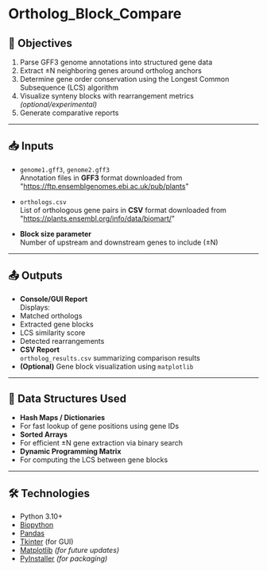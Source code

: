# Ortholog_Block_Compare

## 🎯 Objectives
1. Parse GFF3 genome annotations into structured gene data  
2. Extract ±N neighboring genes around ortholog anchors  
3. Determine gene order conservation using the Longest Common Subsequence (LCS) algorithm  
4. Visualize synteny blocks with rearrangement metrics *(optional/experimental)*  
5. Generate comparative reports  

---

## 📥 Inputs
- `genome1.gff3`, `genome2.gff3`  
  Annotation files in **GFF3** format downloaded from "https://ftp.ensemblgenomes.ebi.ac.uk/pub/plants"
- `orthologs.csv`  
  List of orthologous gene pairs in **CSV** format downloaded from "https://plants.ensembl.org/info/data/biomart/"


- **Block size parameter**  
Number of upstream and downstream genes to include (±N)

---

## 📤 Outputs
- **Console/GUI Report**  
Displays:
- Matched orthologs  
- Extracted gene blocks  
- LCS similarity score  
- Detected rearrangements  
- **CSV Report**  
`ortholog_results.csv` summarizing comparison results  
- **(Optional)** Gene block visualization using `matplotlib`  

---

## 🧠 Data Structures Used
- **Hash Maps / Dictionaries**  
- For fast lookup of gene positions using gene IDs  
- **Sorted Arrays**  
- For efficient ±N gene extraction via binary search  
- **Dynamic Programming Matrix**  
- For computing the LCS between gene blocks  

---

## 🛠 Technologies
- Python 3.10+  
- [Biopython](https://biopython.org/)  
- [Pandas](https://pandas.pydata.org/)  
- [Tkinter](https://wiki.python.org/moin/TkInter) (for GUI)  
- [Matplotlib](https://matplotlib.org/) *(for future updates)*  
- [PyInstaller](https://www.pyinstaller.org/) *(for packaging)*  

